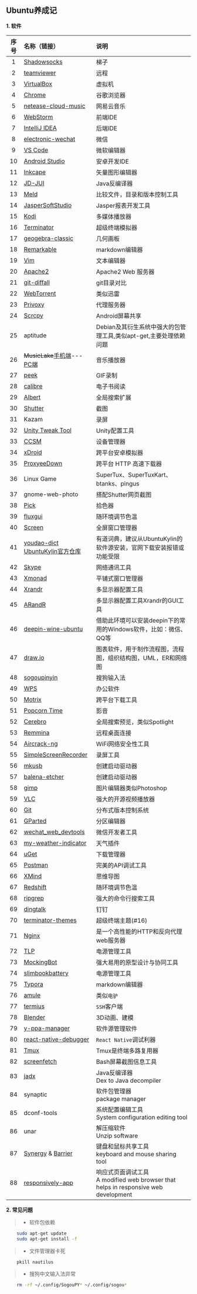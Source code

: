 ## Ubuntu养成记

**1. 软件**

| 序号 | 名称（链接） | 说明 |
| :---: | :--- | :--- |
|1 | [Shadowsocks](https://github.com/shadowsocks/shadowsocks-qt5) | 梯子|
| 2 | [teamviewer](https://www.teamviewer.com/cn/download/linux/) | 远程 |
| 3 | [VirtualBox](https://www.virtualbox.org/) | 虚拟机 |
| 4 | [Chrome](https://www.google.cn/chrome/) | 谷歌浏览器 |
| 5 | [netease-cloud-music](https://music.163.com/#/download) | 网易云音乐 |
| 6 | [WebStorm](https://www.jetbrains.com/webstorm/) | 前端IDE |
| 7 | [IntelliJ IDEA](https://www.jetbrains.com/idea/) | 后端IDE |
| 8 | [electronic-wechat](https://github.com/geeeeeeeeek/electronic-wechat) | 微信 |
| 9 | [VS Code](https://code.visualstudio.com/) | 微软编辑器 |
| 10 | [Android Studio](https://developer.android.google.cn/studio/) | 安卓开发IDE |
| 11 | [Inkcape](https://inkscape.org) | 矢量图形编辑器 |
| 12 | [JD-JUI](https://java-decompiler.github.io) | Java反编译器 |
| 13 | [Meld](https://meldmerge.org) | 比较文件，目录和版本控制工具 |
| 14 | [JasperSoftStudio](https://community.jaspersoft.com/project/jaspersoft-studio) | Jasper报表开发工具 |
| 15 | [Kodi](https://kodi.tv/download) | 多媒体播放器 |
| 16 | [Terminator](https://gnometerminator.blogspot.com/p/introduction.html) | 超级终端模拟器 |
| 17 | [geogebra-classic](https://www.geogebra.org) | 几何画板 |
| 18 | [Remarkable](https://remarkableapp.github.io) | markdown编辑器 |
| 19 | [Vim](https://www.vim.org/) | 文本编辑器 |
| 20 | [Apache2](https://help.ubuntu.com/lts/serverguide/httpd.html) | Apache2 Web 服务器 |
| 21 | [git-diffall](https://github.com/LZHD/git-diffall) | git目录对比 |
| 22 | [WebTorrent](https://webtorrent.io) | 类似迅雷 |
| 23 | [Privoxy](https://www.privoxy.org) | 代理服务器 |
| 24 | [Scrcpy](https://github.com/Genymobile/scrcpy) | Android屏幕共享 |
| 25 | aptitude | Debian及其衍生系统中强大的包管理工具,类似apt-get,主要处理依赖问题 |
| 26 | ~~MusicLake~~[手机端](https://github.com/caiyonglong/MusicLake)---[PC端](https://github.com/sunzongzheng/music) | 音乐播放器 |
| 27 | [peek](https://github.com/phw/peek) | GIF录制 |
| 28 | [calibre](https://calibre-ebook.com/download_linux) | 电子书阅读 |
| 29 | [Albert](https://github.com/albertlauncher/albert) | 全局搜索扩展 |
| 30 | [Shutter](https://shutter-project.org) | 截图 |
| 31 | Kazam | 录屏 |
| 32 | [Unity Tweak Tool](https://github.com/freyja-dev/unity-tweak-tool) | Unity配置工具 |
| 33 | [CCSM](http://wiki.compiz.org/CCSM) | 设备管理器 |
| 34 | [xDroid](https://www.linzhuotech.com/index.php/home/index/down.html) | 跨平台安卓模拟器 |
| 35 | [ProxyeeDown](https://github.com/proxyee-down-org/proxyee-down) | 跨平台 HTTP 高速下载器 |
| 36 | Linux Game | SuperTux、SuperTuxKart、btanks、pingus |
| 37 | gnome-web-photo | 搭配Shutter网页截图 |
| 38 | [Pick](https://kryogenix.org/code/pick/) | 拾色器 |
| 39 | [fluxgui](https://github.com/xflux-gui/fluxgui) | 随环境调节色温 |
| 40 | [Screen](https://www.gnu.org/software/screen/) | 全屏窗口管理器 |
| 41 | [youdao-dict](https://cidian.youdao.com/index-linux.html)<br>[UbuntuKylin官方仓库](http://archive.ubuntukylin.com:10006/ubuntukylin/pool/main/y/youdao-dict/) | 有道词典，建议从UbuntuKylin的软件源安装，官网下载安装报错或功能受限 |
| 42 | [Skype](https://www.skype.com/en/get-skype/) | 网络通讯工具 |
| 43 | [Xmonad]( https://wiki.archlinux.org/index.php/Xmonad) | 平铺式窗口管理器 |
| 44 | [Xrandr](https://wiki.archlinux.org/index.php/Xrandr) | 多显示器配置工具 |
| 45 | [ARandR](https://christian.amsuess.com/tools/arandr/) | 多显示器配置工具Xrandr的GUI工具 |
| 46 | [deepin-wine-ubuntu](https://github.com/wszqkzqk/deepin-wine-ubuntu) | 借助此环境可以安装deepin下的常用的Windows软件，比如：微信、QQ等 |
| 47 | [draw.io](https://github.com/jgraph/drawio-desktop) | 图表软件，用于制作流程图，流程图，组织结构图，UML，ER和网络图 |
| 48 | [sogoupinyin](https://pinyin.sogou.com/linux/?r=pinyin) | 搜狗输入法 |
| 49 | [WPS](http://www.wps.cn/product/wpslinux/) | 办公软件 |
| 50 | [Motrix](https://github.com/agalwood/Motrix) | 跨平台下载工具 |
| 51 | [Popcorn Time](https://popcorntime.sh/) | 影音 |
| 52 | [Cerebro](https://github.com/KELiON/cerebro) | 全局搜索预览，类似Spotlight |
| 53 | [Remmina](https://remmina.org/) | 远程桌面连接 |
| 54 | [Aircrack-ng](https://www.aircrack-ng.org) | WiFi网络安全性工具 |
| 55 | [SimpleScreenRecorder](https://www.maartenbaert.be/simplescreenrecorder/#download) | 录屏工具 |
| 56 | [mkusb](https://help.ubuntu.com/community/mkusb) | 创建启动驱动器 |
| 57 | [balena-etcher](https://github.com/balena-io/etcher) | 创建启动驱动器 |
| 58 | [gimp](https://www.gimp.org/downloads/) | 图片编辑器类似Photoshop |
| 59 | [VLC](https://www.videolan.org/) | 强大的开源视频播放器 |
| 60 | [Git](https://git-scm.com/) | 分布式版本控制系统 |
| 61 | [GParted](https://gparted.org/) | 分区编辑器 |
| 62 | [wechat_web_devtools](https://github.com/cytle/wechat_web_devtools) | 微信开发者工具 |
| 63 | [my-weather-indicator](https://github.com/atareao/my-weather-indicator) | 天气插件 |
| 64 | [uGet](https://ugetdm.com/) | 下载管理器 |
| 65 | [Postman](https://www.getpostman.com/) | 完美的API调试工具 |
| 66 | [XMind](https://www.xmind.net/) | 思维导图 |
| 67 | [Redshift](https://github.com/jonls/redshift) | 随环境调节色温 |
| 68 | [ripgrep](https://github.com/BurntSushi/ripgrep) | 强大的命令行搜索工具 |
| 69 | [dingtalk](https://github.com/nashaofu/dingtalk) | 钉钉 |
| 70 | [terminator-themes](https://github.com/EliverLara/terminator-themes) | 超级终端主题(#16) |
| 71 | [Nginx](https://nginx.org/en/) | 是一个高性能的HTTP和反向代理web服务器 |
| 72 | [TLP](https://launchpad.net/~linrunner/+archive/ubuntu/tlp) | 电源管理工具 |
| 73 | [MockingBot](https://modao.cc/) | 强大易用的原型设计与协同工具 |
| 74 | [slimbookbattery](https://github.com/slimbook/slimbookbattery) | 电源管理工具 |
| 75 | [Typora](https://www.typora.io) | markdown编辑器 |
| 76 | [amule](https://github.com/amule-project/amule) | 类似`电驴` |
| 77 | [termius](https://termius.com) | `SSH`客户端 |
| 78 | [Blender](https://www.blender.org/download/) | 3D动画、建模 |
| 79 | [y-ppa-manager](https://itsfoss.com/y-ppa-manager/) | 软件源管理软件 |
| 80 | [react-native-debugger](https://github.com/jhen0409/react-native-debugger) | `React Native`调试利器  |
| 81 | [Tmux](https://github.com/tmux/tmux/wiki) | Tmux是终端多路复用器 |
| 82 | [screenfetch](https://github.com/KittyKatt/screenFetch) | Bash屏幕截图信息工具 |
| 83 | [jadx](https://github.com/skylot/jadx) | Java反编译器<br>Dex to Java decompiler |
| 84 | synaptic | 软件包管理器<br>package manager |
| 85 | dconf-tools | 系统配置编辑工具<br>System configuration editing tool |
| 86 | unar | 解压缩软件<br>Unzip software |
| 87 | [Synergy](https://github.com/symless/synergy-core) & [Barrier](https://github.com/debauchee/barrier) | 键盘和鼠标共享工具<br>keyboard and mouse sharing tool |
| 88 | [responsively-app](https://github.com/responsively-org/responsively-app) | 响应式页面调试工具<br>A modified web browser that helps in responsive web development |

**2. 常见问题**

>* 软件包依赖

```sh
    sudo apt-get update
    sudo apt-get install -f
```
>* 文件管理器卡死

```sh
    pkill nautilus
```
>* 搜狗中文输入法异常

```sh
    rm -rf ~/.config/SogouPY* ~/.config/sogou*
```

